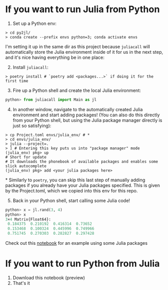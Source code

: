 # If you want to run Julia from Python
1. Set up a Python env:

```shell
> cd py2jl/
> conda create --prefix envs python=3; conda activate envs
```

I'm setting it up in the same dir as this project because `juliacall` will automatically store the Julia environment
inside of it for us in the next step, and it's nice having everything be in one place:

2. Install `juliacall`:
```shell
> poetry install # `poetry add <packages...>` if doing it for the first time
```

3. Fire up a Python shell and create the local Julia environment:
```python
python> from juliacall import Main as jl
```

4. In another window, navigate to the automatically created Julia environment and start adding packages! (You can also
   do this directly from your Python shell, but using the Julia package manager directly is just so satisfying):

```shell
> cp Project.toml envs/julia_env/ # *
> cd envs/julia_env/
> julia --project=.
> ] # Entering this key puts us into "package manager" mode
(julia_env) pkg> up
# Short for update
# It downloads the phonebook of available packages and enables some slick autocomplete
(julia_env) pkg> add <your julia packages here>
```

\* Similarly to `poetry`, you can skip this last step of manually adding packages if you already have your Julia packages
specified. This is given by the Project.toml, which we copied into this env for this repo.

5. Back in your Python shell, start calling some Julia code!
```python
python> x = jl.rand(3, 4)
python> x
3×4 Matrix{Float64}:
 0.184375  0.210192  0.416314  0.73652
 0.153468  0.100324  0.445996  0.749966
 0.751745  0.270303  0.282827  0.297428
```

Check out this
[notebook](https://nbviewer.org/github/icweaver/juliacall_example/blob/main/notebook.ipynb?flush_cache=true) for an
example using some Julia packages

# If you want to run Python from Julia
1. Download this notebook (preview)
2. That's it
